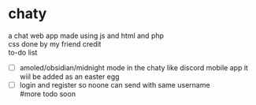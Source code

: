 # chaty
a chat web app made using js and html and php 
<br>css done by my friend credit
<br> to-do list
- [ ]  amoled/obsidian/midnight mode in the chaty like discord mobile app it wiil be added as an easter egg
- [ ] login and register so noone can send with same username 
<br> #more todo soon
